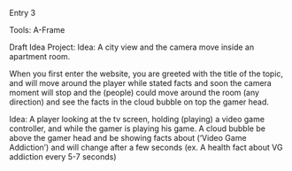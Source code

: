 Entry 3

Tools: A-Frame


Draft Idea Project:
    Idea: A city view and the camera move inside an apartment room.

When you first enter the website, you are greeted with the title of the topic, and will move around the player while stated facts and soon the camera moment will stop and the (people) could move around the room (any direction) and see the facts in the cloud bubble on top the gamer head.

Idea: A player looking at the tv screen, holding (playing) a video game controller, and while the gamer is playing his game. A cloud bubble be above the gamer head and be showing facts about (‘Video Game Addiction’) and will change after a few seconds  (ex. A health fact about VG addiction every 5-7 seconds)
